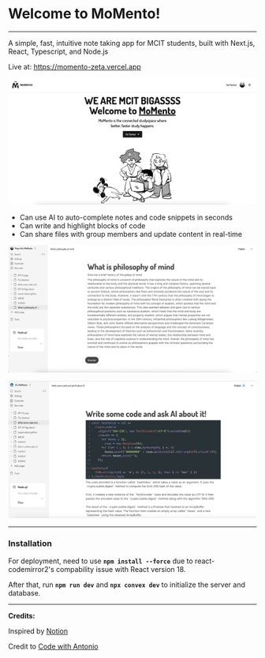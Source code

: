 # **Welcome to MoMento!**
___
A simple, fast, intuitive note taking app for MCIT students, built with Next.js, React, Typescript, and Node.js

Live at: https://momento-zeta.vercel.app

![image](assets/landing.png)

-   Can use AI to auto-complete notes and code snippets in seconds
-   Can write and highlight blocks of code
-   Can share files with group members and update content in real-time


![image](assets/document-page.png)

![image](assets/codeedit.png)
___
### Installation

For deployment, need to use **```npm install --force```** due to react-codemirror2's compability issue with React version 18.

After that, run **```npm run dev```** and **```npx convex dev```** to initialize the server and database.

___
**Credits:**

Inspired by [Notion](https://www.notion.so/)

Credit to [Code with Antonio](https://www.codewithantonio.com/)
